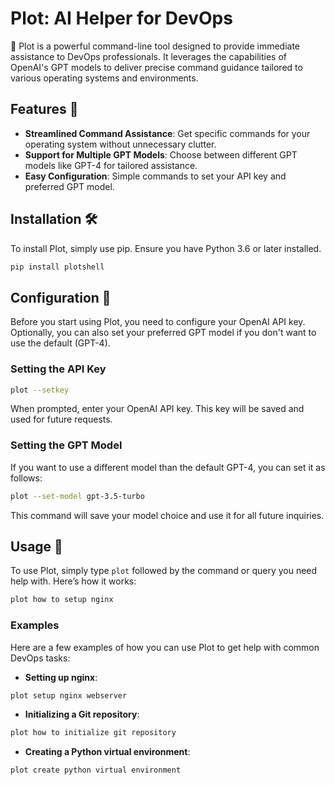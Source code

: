 
# Plot: AI Helper for DevOps

🚀 Plot is a powerful command-line tool designed to provide immediate assistance to DevOps professionals. It leverages the capabilities of OpenAI's GPT models to deliver precise command guidance tailored to various operating systems and environments.

## Features 🌟

- **Streamlined Command Assistance**: Get specific commands for your operating system without unnecessary clutter.
- **Support for Multiple GPT Models**: Choose between different GPT models like GPT-4 for tailored assistance.
- **Easy Configuration**: Simple commands to set your API key and preferred GPT model.

## Installation 🛠️

To install Plot, simply use pip. Ensure you have Python 3.6 or later installed.

```bash
pip install plotshell
```

## Configuration 🔧

Before you start using Plot, you need to configure your OpenAI API key. Optionally, you can also set your preferred GPT model if you don't want to use the default (GPT-4).

### Setting the API Key

```bash
plot --setkey
```

When prompted, enter your OpenAI API key. This key will be saved and used for future requests.

### Setting the GPT Model

If you want to use a different model than the default GPT-4, you can set it as follows:

```bash
plot --set-model gpt-3.5-turbo
```

This command will save your model choice and use it for all future inquiries.

## Usage 📝

To use Plot, simply type `plot` followed by the command or query you need help with. Here’s how it works:

```bash
plot how to setup nginx
```

### Examples

Here are a few examples of how you can use Plot to get help with common DevOps tasks:

- **Setting up nginx**:
```bash
plot setup nginx webserver
```

- **Initializing a Git repository**:
```bash
plot how to initialize git repository
```

- **Creating a Python virtual environment**:
```bash
plot create python virtual environment
```
